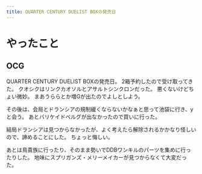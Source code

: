 ```yaml
---
title: QUARTER CENTURY DUELIST BOXの発売日
---
```


# やったこと

## OCG

QUARTER CENTURY DUELIST BOXの発売日。
2箱予約したので受け取ってきた。
クオシクはリンクカオソルとアサルトシンクロンだった。
悪くないけどちょい微妙。
まあうららとか増Gが出たのでよしとしよう。

その後は、会局とドランシアの規制緩くならないかなぁと思って池袋に行き、yと会う。
あとバリケイドベルグが出なかったので買いに行った。

結局ドランシアは見つからなかったが、よく考えたら解除されるかかなり怪しいので、諦めることにした。
ちょっと悔しい。

あとは鳥貴族に行ったり、そのまま勢いでDDBワンキルのパーツを集めに行ったりした。
地味にスプリガンズ・メリーメイカーが見つからなくて大変だった。
